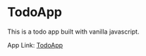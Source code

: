# TodoApp

This is a todo app built with vanilla javascript.

App Link: [TodoApp](https://erehmaryann.github.io/TodoApp/)
